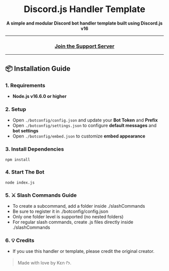 <div align="center">
  
# Discord.js Handler Template

**A simple and modular Discord bot handler template built using Discord.js v16**

---

### [Join the Support Server](https://discord.gg/YOUR_INVITE_LINK) 

</div>

---

## 📦 Installation Guide

### 1. Requirements
- **Node.js v16.6.0 or higher**

### 2. Setup
- Open `./botconfig/config.json` and update your **Bot Token** and **Prefix**
- Open `./botconfig/settings.json` to configure **default messages** and **bot settings**
- Open `./botconfig/embed.json` to customize **embed appearance**

### 3. Install Dependencies

`npm install`

### 4. Start The Bot
`node index.js`

### 5. ⚔️ Slash Commands Guide

- To create a subcommand, add a folder inside ./slashCommands
- Be sure to register it in ./botconfig/config.json
- Only one folder level is supported (no nested folders)
- For regular slash commands, create .js files directly inside ./slashCommands

### 6. 💡 Credits

- If you use this handler or template, please credit the original creator.


> Made with love by Kɛn ᡣ𐭩.
